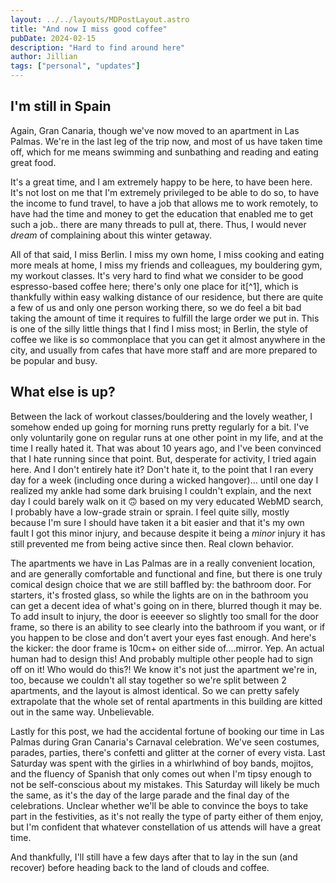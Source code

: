 ```yaml
---
layout: ../../layouts/MDPostLayout.astro
title: "And now I miss good coffee"
pubDate: 2024-02-15
description: "Hard to find around here"
author: Jillian
tags: ["personal", "updates"]
---
```


## I'm still in Spain

Again, Gran Canaria, though we've now moved to an apartment in Las Palmas. We're in the last leg of the trip now, and most of us have taken time off, which for me means swimming and sunbathing and reading and eating great food.

It's a great time, and I am extremely happy to be here, to have been here. It's not lost on me that I'm extremely privileged to be able to do so, to have the income to fund travel, to have a job that allows me to work remotely, to have had the time and money to get the education that enabled me to get such a job.. there are many threads to pull at, there. Thus, I would never _dream_ of complaining about this winter getaway.

All of that said, I miss Berlin. I miss my own home, I miss cooking and eating more meals at home, I miss my friends and colleagues, my bouldering gym, my workout classes. It's very hard to find what we consider to be good espresso-based coffee here; there's only one place for it[^1], which is thankfully within easy walking distance of our residence, but there are quite a few of us and only one person working there, so we do feel a bit bad taking the amount of time it requires to fulfill the large order we put in. This is one of the silly little things that I find I miss most; in Berlin, the style of coffee we like is so commonplace that you can get it almost anywhere in the city, and usually from cafes that have more staff and are more prepared to be popular and busy.

## What else is up?

Between the lack of workout classes/bouldering and the lovely weather, I somehow ended up going for morning runs pretty regularly for a bit. I've only voluntarily gone on regular runs at one other point in my life, and at the time I really hated it. That was about 10 years ago, and I've been convinced that I hate running since that point. But, desperate for activity, I tried again here. And I don't entirely hate it? Don't hate it, to the point that I ran every day for a week (including once during a wicked hangover)... until one day I realized my ankle had some dark bruising I couldn't explain, and the next day I could barely walk on it 🙃 based on my very educated WebMD search, I probably have a low-grade strain or sprain. I feel quite silly, mostly because I'm sure I should have taken it a bit easier and that it's my own fault I got this minor injury, and because despite it being a _minor_ injury it has still prevented me from being active since then. Real clown behavior.

The apartments we have in Las Palmas are in a really convenient location, and are generally comfortable and functional and fine, but there is one truly comical design choice that we are still baffled by: the bathroom door. For starters, it's frosted glass, so while the lights are on in the bathroom you can get a decent idea of what's going on in there, blurred though it may be. To add insult to injury, the door is eeeever so slightly too small for the door frame, so there is an ability to see clearly into the bathroom if you want, or if you happen to be close and don't avert your eyes fast enough. And here's the kicker: the door frame is 10cm+ on either side of....mirror. Yep. An actual human had to design this! And probably multiple other people had to sign off on it! Who would do this?! We know it's not just the apartment we're in, too, because we couldn't all stay together so we're split between 2 apartments, and the layout is almost identical. So we can pretty safely extrapolate that the whole set of rental apartments in this building are kitted out in the same way. Unbelievable.

Lastly for this post, we had the accidental fortune of booking our time in Las Palmas during Gran Canaria's Carnaval celebration. We've seen costumes, parades, parties, there's confetti and glitter at the corner of every vista. Last Saturday was spent with the girlies in a whirlwhind of boy bands, mojitos, and the fluency of Spanish that only comes out when I'm tipsy enough to not be self-conscious about my mistakes. This Saturday will likely be much the same, as it's the day of the large parade and the final day of the celebrations. Unclear whether we'll be able to convince the boys to take part in the festivities, as it's not really the type of party either of them enjoy, but I'm confident that whatever constellation of us attends will have a great time.

And thankfully, I'll still have a few days after that to lay in the sun (and recover) before heading back to the land of clouds and coffee.
